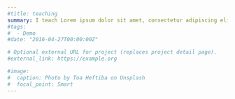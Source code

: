 ```yaml
---
#title: teaching
summary: I teach Lorem ipsum dolor sit amet, consectetur adipiscing elit. Nam mi diam, venenatis ut magna et, vehicula efficitur enimLorem ipsum dolor sit amet, consectetur adipiscing elit. Nam mi diam, venenatis ut magna et, vehicula efficitur enimLorem ipsum dolor sit amet, consectetur adip
#tags:
#  - Demo
#date: "2016-04-27T00:00:00Z"

# Optional external URL for project (replaces project detail page).
#external_link: https://example.org

#image:
#  caption: Photo by Toa Heftiba on Unsplash
#  focal_point: Smart
---
```

